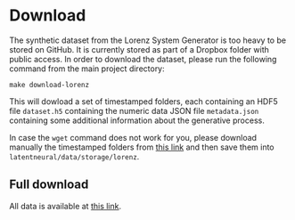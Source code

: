 # Download

The synthetic dataset from the Lorenz System Generator is too heavy to be stored on GitHub. It is currently stored as part of a Dropbox folder with public access. In order to download the dataset, please run the following command from the main project directory:
```
make download-lorenz
```
This will dowload a set of timestamped folders, each containing an HDF5 file ```dataset.h5``` containing the numeric data JSON file ```metadata.json``` containing some additional information about the generative process.

In case the ```wget``` command does not work for you, please download manually the timestamped folders from [this link](https://www.dropbox.com/sh/frq47zk6ho55g4j/AAAmixPZW5elRK8pBu5TPpwPa?dl=0) and then save them into ```latentneural/data/storage/lorenz```.

## Full download
All data is available at [this link](https://www.dropbox.com/sh/frq47zk6ho55g4j/AAAmixPZW5elRK8pBu5TPpwPa?dl=0).